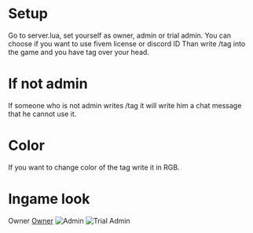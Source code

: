 # Setup
Go to server.lua, set yourself as owner, admin or trial admin.
You can choose if you want to use fivem license or discord ID
Than write /tag into the game and you have tag over your head.
# If not admin
If someone who is not admin writes /tag it will write him a chat message that he cannot use it.
# Color
If you want to change color of the tag write it in RGB.
# Ingame look

Owner
[](https://media.discordapp.net/attachments/831163459432480788/1159876580542259271/20231006172940_1.jpg?ex=65329e3e&is=6520293e&hm=ca62fd1e7bf49360ddab167890b4f89099069e73dd595fc2d9503402d0db86f9&=&width=1202&height=676)
[Owner]([http://url/to/img.png](https://media.discordapp.net/attachments/831163459432480788/1159876580542259271/20231006172940_1.jpg?ex=65329e3e&is=6520293e&hm=ca62fd1e7bf49360ddab167890b4f89099069e73dd595fc2d9503402d0db86f9&=&width=1202&height=676))
![Admin]([http://url/to/img.png](https://media.discordapp.net/attachments/831163459432480788/1159876594542837791/20231006173040_1.jpg?ex=65329e41&is=65202941&hm=eeafbd71b6a819ce8320ffabf4f261d0aad28235a84da65dd6f26f29682b1e87&=&width=1202&height=676))
![Trial Admin]([http://url/to/img.png](https://media.discordapp.net/attachments/831163459432480788/1159876606798594058/20231006173103_1.jpg?ex=65329e44&is=65202944&hm=f0d99c6e06fc24916b87bc575087cced8efdd43fa7e628daea4b67155567b9e9&=&width=1202&height=676)https://media.discordapp.net/attachments/831163459432480788/1159876606798594058/20231006173103_1.jpg?ex=65329e44&is=65202944&hm=f0d99c6e06fc24916b87bc575087cced8efdd43fa7e628daea4b67155567b9e9&=&width=1202&height=676)
